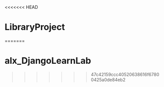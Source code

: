 <<<<<<< HEAD
# LibraryProject
=======
# alx_DjangoLearnLab
>>>>>>> 47c42159ccc40520638616f67800425a0de84eb2
